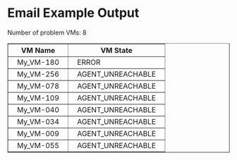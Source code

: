 # Email Example Output

<p>Number of problem VMs: 8</p>
<table border="1" style="border-collapse: collapse;">
    <tr>
        <th style="padding-left:20px; padding-right:20px;">
            VM Name
        </th>
        <th style="padding-left:20px; padding-right:20px;">
            VM State
        </th>
    </tr>
    <tr>
        <td style="padding-left:20px; padding-right:20px;">
            My_VM-180
        </td>
        <td style="padding-left:20px; padding-right:20px;">
            ERROR
        </td>
    </tr>
    <tr>
        <td style="padding-left:20px; padding-right:20px;">
            My_VM-256
        </td>
        <td style="padding-left:20px; padding-right:20px;">
            AGENT_UNREACHABLE
        </td>
    </tr>
    <tr>
        <td style="padding-left:20px; padding-right:20px;">
            My_VM-078
        </td>
        <td style="padding-left:20px; padding-right:20px;">
            AGENT_UNREACHABLE
        </td>
    </tr>
    <tr>
        <td style="padding-left:20px; padding-right:20px;">
            My_VM-109
        </td>
        <td style="padding-left:20px; padding-right:20px;">
            AGENT_UNREACHABLE
        </td>
    </tr>
    <tr>
        <td style="padding-left:20px; padding-right:20px;">
            My_VM-040
        </td>
        <td style="padding-left:20px; padding-right:20px;">
            AGENT_UNREACHABLE
        </td>
    </tr>
    <tr>
        <td style="padding-left:20px; padding-right:20px;">
            My_VM-034
        </td>
        <td style="padding-left:20px; padding-right:20px;">
            AGENT_UNREACHABLE
        </td>
    </tr>
    <tr>
        <td style="padding-left:20px; padding-right:20px;">
            My_VM-009
        </td>
        <td style="padding-left:20px; padding-right:20px;">
            AGENT_UNREACHABLE
        </td>
    </tr>
    <tr>
        <td style="padding-left:20px; padding-right:20px;">
            My_VM-055
        </td>
        <td style="padding-left:20px; padding-right:20px;">
            AGENT_UNREACHABLE
        </td>
    </tr>
</table>
